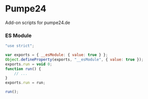 # Pumpe24

Add-on scripts for pumpe24.de

### ES Module

```js
"use strict";

var exports = { __esModule: { value: true } };
Object.defineProperty(exports, "__esModule", { value: true });
exports.run = void 0;
function run() {
    // ...
}
exports.run = run;

run();
```
